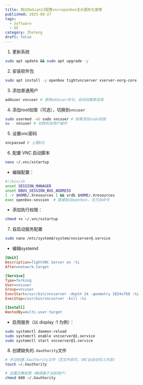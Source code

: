 ```yaml
---
title: 简记Debian13配置vnc+openbox无头图形化窗管
published: 2025-08-27
tags:
  - Software
  - OS
category: Zheteng
draft: false
---
```

1. 更新系统
```bash
sudo apt update && sudo apt upgrade -y
```
2. 安装软件包
```bash
sudo apt install -y openbox tightvncserver xserver-xorg-core
```
3. 添加普通用户
```bash
adduser vncuser # 使用adduser命令，自动创建家目录
```
4. 添加root权限（可选），切换到`vncuser`
```bash
sudo usermod -aG sudo vncuser # 按需添加sudo权限
su - vncuser # 切换到该用户操作
```
5. 设置vnc密码
```bash
vncpasswd # 上限8位
```
6. 配置 VNC 启动脚本
```bash
nano ~/.vnc/xstartup
```
- 编辑配置：
```sh
#!/bin/sh
unset SESSION_MANAGER
unset DBUS_SESSION_BUS_ADDRESS
[ -r $HOME/.Xresources ] && xrdb $HOME/.Xresources
exec openbox-session  # 直接启动openbox，无冗余命令
```
- 添加执行权限：
```bash
chmod +x ~/.vnc/xstartup
```
7. 自启动服务配置
```bash
sudo nano /etc/systemd/system/vncserver@.service
```
- 编辑systemd
```ini
[Unit]
Description=TightVNC Server on :%i
After=network.target

[Service]
Type=forking
User=vncuser
Group=vncuser
ExecStart=/usr/bin/vncserver -depth 24 -geometry 1024x768 :%i
ExecStop=/usr/bin/vncserver -kill :%i

[Install]
WantedBy=multi-user.target
```
- 启用服务（以 display :1 为例）：
```bash
sudo systemctl daemon-reload
sudo systemctl enable vncserver@1.service
sudo systemctl start vncserver@1.service
```
8. 创建缺失的`.Xauthority`文件
```bash
# 手动创建.Xauthority文件（空文件即可，VNC会自动写入内容）
touch ~/.Xauthority

# 设置正确权限（确保属于当前用户）
chmod 600 ~/.Xauthority
```